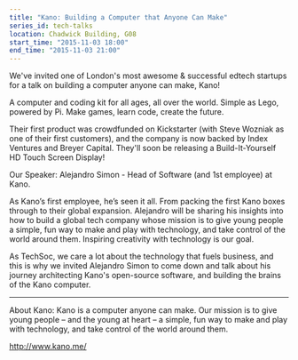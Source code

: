 ```yaml
---
title: "Kano: Building a Computer that Anyone Can Make"
series_id: tech-talks
location: Chadwick Building, G08
start_time: "2015-11-03 18:00"
end_time: "2015-11-03 21:00"
---
```


We've invited one of London's most awesome & successful edtech startups for a talk on building a computer anyone can make, Kano!

A computer and coding kit for all ages, all over the world. Simple as Lego, powered by Pi. Make games, learn code, create the future.

Their first product was crowdfunded on Kickstarter (with Steve Wozniak as one of their first customers), and the company is now backed by Index Ventures and Breyer Capital. They'll soon be releasing a Build-It-Yourself HD Touch Screen Display!


Our Speaker:
Alejandro Simon - Head of Software (and 1st employee) at Kano.

As Kano’s first employee, he’s seen it all. From packing the first Kano boxes through to their global expansion. Alejandro will be sharing his insights into how to build a global tech company whose mission is to give young people a simple, fun way to make and play with technology, and take control of the world around them. Inspiring creativity with technology is our goal.


As TechSoc, we care a lot about the technology that fuels business, and this is why we invited Alejandro Simon to come down and talk about his journey architecting Kano's open-source software, and building the brains of the Kano computer.

---

About Kano:
Kano is a computer anyone can make. Our mission is to give young people – and the young at heart – a simple, fun way to make and play with technology, and take control of the world around them.

http://www.kano.me/
